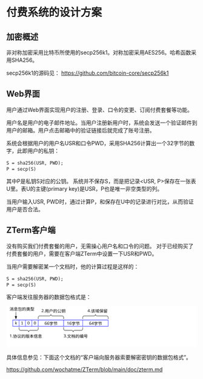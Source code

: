 # 付费系统的设计方案

## 加密概述
非对称加密采用比特币所使用的secp256k1。对称加密采用AES256。哈希函数采用SHA256。

secp256k1的源码见：
https://github.com/bitcoin-core/secp256k1


## Web界面

用户通过Web界面实现用户的注册、登录、口令的变更、订阅付费套餐等功能。

用户名是用户的电子邮件地址。当用户注册新用户时，系统会发送一个验证邮件到用户的邮箱。用户点击邮箱中的验证链接后就完成了账号注册。

系统会根据用户的用户名USR和口令PWD，采用SHA256计算出一个32字节的数字，此即用户的私钥：
```
S = sha256(USR, PWD);
P = secp(S)
```
其中P是私钥S对应的公钥。 系统并不保存S，而是把记录<USR, P>保存在一张表U里。表U的主键(primary key)是USR，P也是唯一非空类型的列。

当用户输入USR, PWD时，通过计算P，和保存在U中的记录进行对比，从而验证用户是否合法。

## ZTerm客户端

没有购买我们付费套餐的用户，无需操心用户名和口令的问题。
对于已经购买了付费套餐的用户，需要在客户端ZTerm中设置一下USR和PWD。

当用户需要解密某一个文档时，他的计算过程是这样的：
```
S = sha256(USR, PWD);
P = secp(S)
```
客户端发往服务器的数据包格式是：

![](x0011.svg)

具体信息参见：下面这个文档的“客户端向服务器索要解密密钥的数据包格式”。

https://github.com/wochatme/ZTerm/blob/main/doc/zterm.md


